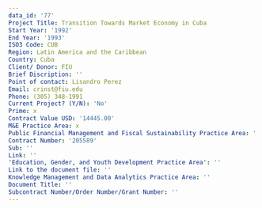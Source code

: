 ```yaml
---
data_id: '77'
Project Title: Transition Towards Market Economy in Cuba
Start Year: '1992'
End Year: '1993'
ISO3 Code: CUB
Region: Latin America and the Caribbean
Country: Cuba
Client/ Donor: FIU
Brief Discription: ''
Point of contact: Lisandro Perez
Email: crinst@fiu.edu
Phone: (305) 348-1991
Current Project? (Y/N): 'No'
Prime: x
Contract Value USD: '14445.00'
M&E Practice Area: x
Public Financial Management and Fiscal Sustainability Practice Area: ''
Contract Number: '205589'
Sub: ''
Link: ''
'Education, Gender, and Youth Development Practice Area': ''
Link to the document file: ''
Knowledge Management and Data Analytics Practice Area: ''
Document Title: ''
Subcontract Number/Order Number/Grant Number: ''
---
```

